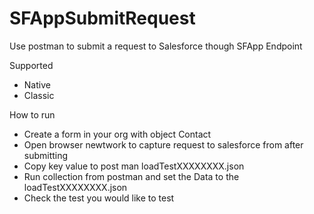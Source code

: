 # SFAppSubmitRequest
Use postman to submit a request to Salesforce though SFApp Endpoint 

Supported
- Native
- Classic

How to run
- Create a form in your org with object Contact 
- Open browser newtwork to capture request to salesforce from after submitting 
- Copy key value to post man loadTestXXXXXXXX.json
- Run collection from postman and set the Data to the loadTestXXXXXXXX.json 
- Check the test you would like to test 
